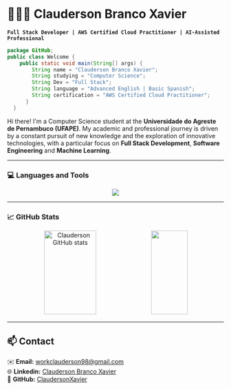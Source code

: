 # 👨🏻‍💻 Clauderson Branco Xavier  

**`Full Stack Developer | AWS Certified Cloud Practitioner | AI-Assisted Professional `**  

```java
package GitHub;
public class Welcome {
    public static void main(String[] args) {
        String name = "Clauderson Branco Xavier";
        String studying = "Computer Science";
        String Dev = "Full Stack";
        String language = "Advanced English | Basic Spanish";
        String certification = "AWS Certified Cloud Practitioner"; 
      }
  }

```

Hi there! I'm a Computer Science student at the **Universidade do Agreste de Pernambuco (UFAPE)**. My academic and professional journey is driven by a constant pursuit of new knowledge and the exploration of innovative technologies, with a particular focus on **Full Stack Development**, **Software Engineering** and **Machine Learning**.  

---

### 💻 Languages and Tools

<p align="center">
  <a href="https://skillicons.dev">
    <img src="https://skillicons.dev/icons?i=c,python,java,js,ts,angular,css,html,aws,linux,mongodb,postgres,docker,spring,eclipse,vscode,github,git" />
  </a>
</p>

---

### 📈 GitHub Stats  

<div align="center">  
  <img width="49%" height="195px" src="https://github-readme-stats.vercel.app/api?username=ClaudersonXavier&show_icons=true&count_private=true&hide_border=true&title_color=007BFF&icon_color=007BFF&text_color=c9d1d9&bg_color=0d1117" alt="Clauderson GitHub stats" /> 
  <img width="41%" height="195px" src="https://github-readme-stats.vercel.app/api/top-langs/?username=ClaudersonXavier&layout=compact&hide_border=true&title_color=007BFF&text_color=c9d1d9&bg_color=0d1117" />
</div>

---

## 📫 Contact


✉️ **Email:** [workclauderson98@gmail.com](mailto:workclauderson98@gmail.com)  
🌐 **Linkedin:**  [Clauderson Branco Xavier](https://www.linkedin.com/in/claudersonbrancoxavier/)  
👾 **GitHub:** [ClaudersonXavier](https://github.com/ClaudersonXavier)  
